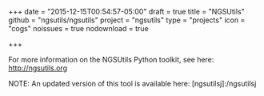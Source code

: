 +++
date = "2015-12-15T00:54:57-05:00"
draft = true
title = "NGSUtils"
github = "ngsutils/ngsutils"
project = "ngsutils"
type = "projects"
icon = "cogs"
noissues = true
nodownload = true

+++

For more information on the NGSUtils Python toolkit, see here: http://ngsutils.org

NOTE: An updated version of this tool is available here: [ngsutilsj]:/ngsutilsj

